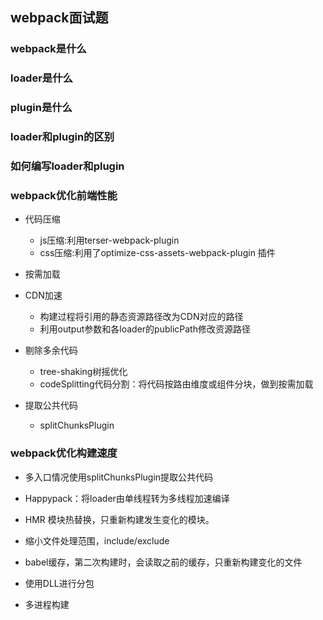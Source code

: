 ## webpack面试题

### webpack是什么

### loader是什么

### plugin是什么

### loader和plugin的区别

### 如何编写loader和plugin

### webpack优化前端性能

* 代码压缩
  * js压缩:利用terser-webpack-plugin
  * css压缩:利用了optimize-css-assets-webpack-plugin 插件

* 按需加载
* CDN加速
  * 构建过程将引用的静态资源路径改为CDN对应的路径
  * 利用output参数和各loader的publicPath修改资源路径
* 剔除多余代码
  * tree-shaking树摇优化
  * codeSplitting代码分割：将代码按路由维度或组件分块，做到按需加载
* 提取公共代码
  * splitChunksPlugin

### webpack优化构建速度

* 多入口情况使用splitChunksPlugin提取公共代码
* Happypack：将loader由单线程转为多线程加速编译

* HMR 模块热替换，只重新构建发生变化的模块。
* 缩小文件处理范围，include/exclude
* babel缓存，第二次构建时，会读取之前的缓存，只重新构建变化的文件

* 使用DLL进行分包

* 多进程构建